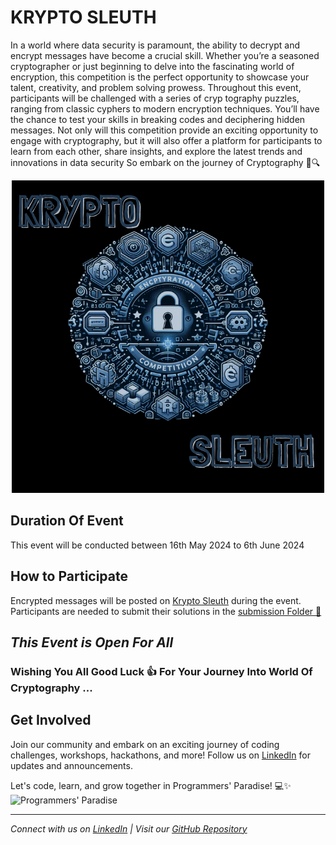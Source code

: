 # KRYPTO SLEUTH

 In a world where data security is paramount, the ability to decrypt and encrypt
 messages have become a crucial skill. Whether you’re a seasoned cryptographer or
 just beginning to delve into the fascinating world of encryption, this competition
 is the perfect opportunity to showcase your talent, creativity, and problem
solving prowess.
 Throughout this event, participants will be challenged with a series of cryp
tography puzzles, ranging from classic cyphers to modern encryption techniques.
 You’ll have the chance to test your skills in breaking codes and deciphering hidden
 messages.
 Not only will this competition provide an exciting opportunity to engage
 with cryptography, but it will also offer a platform for participants to learn
 from each other, share insights, and explore the latest trends and innovations
 in data security
So embark on the journey of Cryptography 📜🔍
<p align="center">
  <img src="https://github.com/left01205/Assets/blob/main/Krypto_Sleuth_event_logo_read.png">
</p>


## Duration Of Event
This event will be conducted between 16th May 2024 to 6th June 2024

## How to Participate 
Encrypted messages will be posted on [Krypto Sleuth](https://github.com/Programmers-Paradise/Krypto_Sleuth) during the event.
Participants are needed to submit their solutions in the [submission Folder 📂](https://github.com/Programmers-Paradise/Krypto_Sleuth/tree/main/Submissions)



## *_This Event is Open For All_*

### Wishing You All Good Luck 👍 For Your Journey Into World Of Cryptography ...



## Get Involved

Join our community and embark on an exciting journey of coding challenges, workshops, hackathons, and more! Follow us on [LinkedIn](https://www.linkedin.com/company/programmers-paradise-csvtu/) for updates and announcements.

Let's code, learn, and grow together in Programmers' Paradise! 💻✨
![Programmers' Paradise](https://github.com/Programmers-Paradise/Member-Selection-Test/blob/main/6613a282ad4b8.jpg)

---

*Connect with us on [LinkedIn](https://www.linkedin.com/company/programmers-paradise-csvtu/) | Visit our [GitHub Repository](https://github.com/Programmers-Paradise)*
